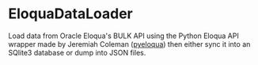 # EloquaDataLoader
Load data from Oracle Eloqua's BULK API using the Python Eloqua API wrapper made by Jeremiah Coleman ([pyeloqua](https://pypi.python.org/pypi/pyeloqua/0.5.6)) then either sync it into an SQlite3 database or dump into JSON files.
